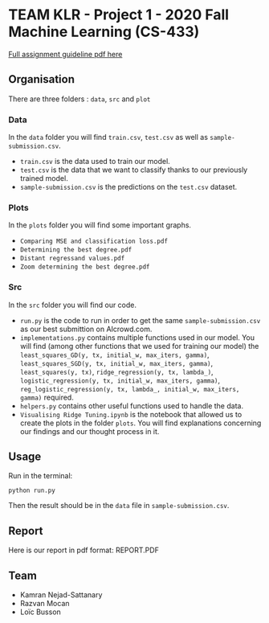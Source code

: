 # TEAM KLR - Project 1 - 2020 Fall Machine Learning (CS-433)

[Full assignment guideline pdf here](https://github.com/epfml/ML_course/blob/master/projects/project1/project1_description.pdf)


## Organisation

There are three folders : `data`, `src` and `plot`

### Data

In the `data` folder you will find `train.csv`, `test.csv` as well as `sample-submission.csv`.

- `train.csv` is the data used to train our model.
- `test.csv` is the data that we want to classify thanks to our previously trained model.
- `sample-submission.csv` is the predictions on the `test.csv` dataset.

### Plots

In the `plots` folder you will find some important graphs.

- `Comparing MSE and classification loss.pdf`
- `Determining the best degree.pdf`
- `Distant regressand values.pdf`
- `Zoom determining the best degree.pdf`

### Src

In the `src` folder you will find our code. 

- `run.py` is the code to run in order to get the same `sample-submission.csv` as our best submittion on AIcrowd.com.
- `implementations.py` contains multiple functions used in our model. You will find (among other functions that we used for training our model) the `least_squares_GD(y, tx, initial_w, max_iters, gamma)`, `least_squares_SGD(y, tx, initial_w, max_iters, gamma)`, `least_squares(y, tx)`, `ridge_regression(y, tx, lambda_)`, `logistic_regression(y, tx, initial_w, max_iters, gamma)`, `reg_logistic_regression(y, tx, lambda_, initial_w, max_iters, gamma)` required.
- `helpers.py` contains other useful functions used to handle the data. 
- `Visualising Ridge Tuning.ipynb` is the notebook that allowed us to create the plots in the folder `plots`. You will find explanations concerning our findings and our thought process in it.

## Usage

Run in the terminal:

```
python run.py
```

Then the result should be in the `data` file in `sample-submission.csv`. 

## Report

Here is our report in pdf format: REPORT.PDF

## Team

- Kamran Nejad-Sattanary
- Razvan Mocan
- Loïc Busson
